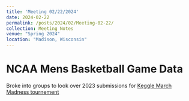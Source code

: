 ```yaml
---
title: 'Meeting 02/22/2024'
date: 2024-02-22
permalink: /posts/2024/02/Meeting-02-22/
collection: Meeting Notes
venue: "Spring 2024"
location: "Madison, Wisconsin"
---
```


NCAA Mens Basketball Game Data 
======== 

Broke into groups to look over 2023 submissions for [Keggle March Madness tournement](https://www.kaggle.com/competitions/march-machine-learning-mania-2023/leaderboard)

